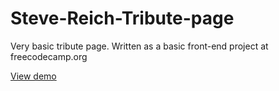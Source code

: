 # Steve-Reich-Tribute-page
Very basic tribute page. Written as a basic front-end project at freecodecamp.org

[View demo](https://mlmmn.github.io/Steve-Reich-Tribute-page/)
